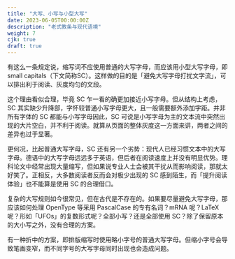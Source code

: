 ```yaml
---
title: "大写、小写与小型大写"
date: 2023-06-05T00:00:00Z
description: "老式教条与现代语境"
weight: 7
cjk: true
draft: true
---
```


有这么一条规定说，缩写词不应使用普通的大写字母，而应该用小型大写字母，即 small capitals（下文简称SC）。这样做的目的是「避免大写字母打扰文字流」，可以排出利于阅读、灰度均匀的文段。

这个理由看似合理，毕竟 SC 乍一看的确更加接近小写字母。但从结构上考虑，SC 其实缺少升降部，字怀较普通小写字母更大，且一般需要额外添加字距。并非所有字体的 SC 都能与小写字母因此，SC 可说是小写字母为主的文本流中突然出现的大片空白，并不利于阅读。就算从页面的整体灰度这一方面来讲，两者之间的差异也过于显著。

更何况，比起普通大写字母，SC 还有另一个劣势：现代人已经习惯文本中的大写字母。德语中的大写字母远远多于英语，但后者在阅读速度上并没有明显优势。理科论文中经常出现大量缩写，但如果说专业人士会被其干扰从而影响阅读，那就太好笑了。正相反，大多数阅读者反而会对极少出现的 SC 感到陌生，而「提升阅读体验」也不能算是使用 SC 的合理借口。

复杂的大写规则如今很常见，但在古代是不存在的。如果要尽量避免大写字母，那应该如何处理 OpenType 等采用 PascalCase 的专有名词？mRNA 呢？LaTeX 呢？形如「UFOs」的复数形式呢？全部小写？还是全部使用 SC？除了保留原本的大小写之外，没有合理的方案。

有一种折中的方案，即排版缩写时使用略小字号的普通大写字母。但缩小字号会导致笔画变窄，而不同字号的大写字母同时出现也会造成问题。